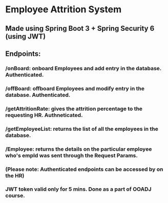 # Employee Attrition System
## Made using Spring Boot 3 + Spring Security 6 (using JWT)
## Endpoints: 
### /onBoard: onboard Employees and add entry in the database. Authenticated.
### /offBoard: offboard Employees and modify entry in the database. Authenticated.
### /getAttritionRate: gives the attrition percentage to the requesting HR. Authneticated.
### /getEmployeeList: returns the list of all the employees in the database.
### /Employee: returns the details on the particular employee who's empId was sent through the Request Params.
### (Please note: Authenticated endpoints can be accessed by on the HR)

### JWT token valid only for 5 mins. Done as a part of OOADJ course.
